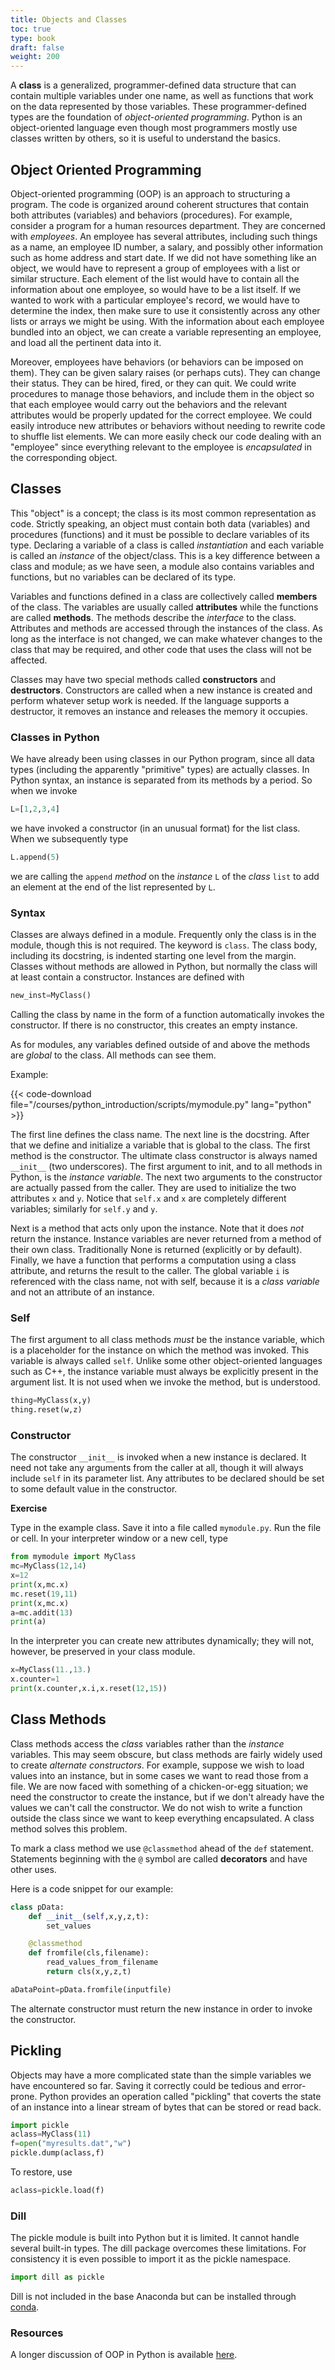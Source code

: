 ```yaml
---
title: Objects and Classes
toc: true
type: book
draft: false
weight: 200
---
```


A __class__ is a generalized, programmer-defined data structure that can contain multiple variables under one name, as well as functions that work on the data represented by those variables. These programmer-defined types are the foundation of _object-oriented programming_.  Python is an object-oriented language even though most programmers mostly use classes written by others, so it is useful to understand the basics.  

## Object Oriented Programming

Object-oriented programming (OOP) is an approach to structuring a program.  The code is organized around coherent structures that contain both attributes (variables) and behaviors (procedures).  For example, consider a program for a human resources department.  They are concerned with _employees_.  An employee has several attributes, including such things as a name, an employee ID number, a salary, and possibly other information such as home address and start date.  If we did not have something like an object, we would have to represent a group of employees with a list or similar structure.  Each element of the list would have to contain all the information about one employee, so would have to be a list itself.  If we wanted to work with a particular employee's record, we would have to determine the index, then make sure to use it consistently across any other lists or arrays we might be using.  With the information about each employee bundled into an object, we can create a variable representing an employee, and load all the pertinent data into it.  

Moreover, employees have behaviors (or behaviors can be imposed on them).  They can be given salary raises (or perhaps cuts).  They can change their status.  They can be hired, fired, or they can quit.  We could write procedures to manage those behaviors, and include them in the object so that each employee would carry out the behaviors and the relevant attributes would be properly updated for the correct employee.  We could easily introduce new attributes or behaviors without needing to rewrite code to shuffle list elements.  We can more easily check our code dealing with an "employee" since everything relevant to the employee is _encapsulated_ in the corresponding object.

## Classes

This "object" is a concept; the class is its most common representation as code.  Strictly speaking, an object must contain both data (variables) and procedures (functions) and it must be possible to declare variables of its type.  Declaring a variable of a class is called _instantiation_ and each variable is called an _instance_ of the object/class.  This is a key difference between a class and module; as we have seen, a module also contains variables and functions, but no variables can be declared of its type.

Variables and functions defined in a class are collectively called __members__ of the class.  The variables are usually called __attributes__ while the functions are called __methods__.  The methods describe the _interface_ to the class.  Attributes and methods are accessed through the instances of the class.  As long as the interface is not changed, we can make whatever changes to the class that may be required, and other code that uses the class will not be affected. 

Classes may have two special methods called __constructors__ and __destructors__.  Constructors are called when a new instance is created and perform whatever setup work is needed.  If the language supports a destructor, it removes an instance and releases the memory it occupies.

### Classes in Python

We have already been using classes in our Python program, since all data types (including the apparently "primitive" types) are actually classes. In Python syntax, an instance is separated from its methods by a period.  So when we invoke
```python
L=[1,2,3,4]
```
we have invoked a constructor (in an unusual format) for the list class.  When we subsequently type

```python
L.append(5)
```

we are calling the `append` _method_ on the _instance_ `L` of the _class_ `list` to add an element at the end of the list represented by `L`.

### Syntax

Classes are always defined in a module.  Frequently only the class is in the module, though this is not required.  The keyword is `class`.  The class body, including its docstring, is indented starting one level from the margin.  Classes without methods are allowed in Python, but normally the class will at least contain a constructor.  Instances are defined with

```python
new_inst=MyClass()
```

Calling the class by name in the form of a function automatically invokes the constructor.  If there is no constructor, this creates an empty instance.

As for modules, any variables defined outside of and above the methods are _global_ to the class. All methods can see them.

Example:  

{{< code-download file="/courses/python_introduction/scripts/mymodule.py" lang="python" >}}

The first line defines the class name.  The next line is the docstring.  After that we define and initialize a variable that is global to the class.  The first method is the constructor.  The ultimate class constructor is always named `__init__` (two underscores).  The first argument to init, and to all methods in Python, is the _instance variable_.  The next two arguments to the constructor are actually passed from the caller.  They are used to initialize the two attributes `x` and `y`.  Notice that `self.x` and `x` are completely different variables; similarly for `self.y` and `y`.

Next is a method that acts only upon the instance.  Note that it does _not_ return the instance.  Instance variables are never returned from a method of their own class.  Traditionally None is returned (explicitly or by default).  Finally, we have a function that performs a computation using a class attribute, and returns the result to the caller.  The global variable `i` is referenced with the class name, not with self, because it is a _class variable_ and not an attribute of an instance.

### Self

The first argument to all class methods _must_ be the instance variable, which is a placeholder for the instance on which the method was invoked. This variable is always called `self`.  Unlike some other object-oriented languages such as C++, the instance variable must always be explicitly present in the argument list. It is not used when we invoke the method, but is understood.

```python
thing=MyClass(x,y)
thing.reset(w,z)
```

### Constructor

The constructor `__init__` is invoked when a new instance is declared.  It need not take any arguments from the caller at all, though it will always include `self` in its parameter list.  Any attributes to be declared should be set to some default value in the constructor.

**Exercise**

Type in the example class.  Save it into a file called `mymodule.py`.  Run the file or cell.  In your interpreter window or a new cell, type

```python
from mymodule import MyClass
mc=MyClass(12,14)
x=12
print(x,mc.x)
mc.reset(19,11)
print(x,mc.x)
a=mc.addit(13)
print(a)
```

In the interpreter you can create new attributes dynamically; they will not, however, be preserved in your class module.

```python
x=MyClass(11.,13.)
x.counter=1
print(x.counter,x.i,x.reset(12,15))
```

## Class Methods

Class methods access the _class_ variables rather than the _instance_ variables.  This may seem obscure, but class methods are fairly widely used to create _alternate constructors_.  For example, suppose we wish to load values into an instance, but in some cases we want to read those from a file.  We are now faced with something of a chicken-or-egg situation; we need the constructor to create the instance, but if we don't already have the values we can't call the constructor.  We do not wish to write a function outside the class since we want to keep everything encapsulated.  A class method solves this problem.  

To mark a class method we use `@classmethod` ahead of the `def` statement.  Statements beginning with the `@` symbol are called __decorators__ and have other uses.

Here is a code snippet for our example:

```python
class pData:
    def __init__(self,x,y,z,t):
        set_values

    @classmethod
    def fromfile(cls,filename):
        read_values_from_filename
        return cls(x,y,z,t)

aDataPoint=pData.fromfile(inputfile)
```

The alternate constructor must return the new instance in order to invoke the constructor.

## Pickling

Objects may have a more complicated state than the simple variables we have encountered so far.  Saving it correctly could be tedious and error-prone.  Python provides an operation called "pickling" that coverts the state of an instance into a linear stream of bytes that can be stored or read back.

```python
import pickle
aclass=MyClass(11)
f=open("myresults.dat","w")
pickle.dump(aclass,f)
```

To restore, use 

```python
aclass=pickle.load(f)
```

### Dill

The pickle module is built into Python but it is limited.  It cannot handle several built-in types.  The dill package overcomes these limitations.  For consistency it is even possible to import it as the pickle namespace.

```python
import dill as pickle
```
Dill is not included in the base Anaconda but can be installed through [conda](/courses/python_introduction/package_managers).

### Resources

A longer discussion of OOP in Python is available [here](https://www.python-course.eu/python3_object_oriented_programming.php).
